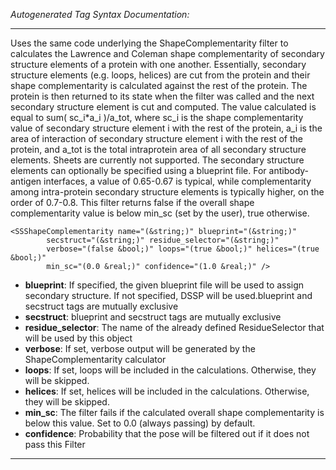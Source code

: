 _Autogenerated Tag Syntax Documentation:_

---
Uses the same code underlying the ShapeComplementarity filter to calculates the Lawrence and Coleman shape complementarity of secondary structure elements of a protein with one another. Essentially, secondary structure elements (e.g. loops, helices) are cut from the protein and their shape complementarity is calculated against the rest of the protein. The protein is then returned to its state when the filter was called and the next secondary structure element is cut and computed. The value calculated is equal to sum( sc_i*a_i )/a_tot, where sc_i is the shape complementarity value of secondary structure element i with the rest of the protein, a_i is the area of interaction of secondary structure element i with the rest of the protein, and a_tot is the total intraprotein area of all secondary structure elements. Sheets are currently not supported. The secondary structure elements can optionally be specified using a blueprint file. For antibody-antigen interfaces, a value of 0.65-0.67 is typical, while complementarity among intra-protein secondary structure elements is typically higher, on the order of 0.7-0.8. This filter returns false if the overall shape complementarity value is below min_sc (set by the user), true otherwise.

```
<SSShapeComplementarity name="(&string;)" blueprint="(&string;)"
        secstruct="(&string;)" residue_selector="(&string;)"
        verbose="(false &bool;)" loops="(true &bool;)" helices="(true &bool;)"
        min_sc="(0.0 &real;)" confidence="(1.0 &real;)" />
```

-   **blueprint**: If specified, the given blueprint file will be used to assign secondary structure. If not specified, DSSP will be used.blueprint and secstruct tags are mutually exclusive
-   **secstruct**: blueprint and secstruct tags are mutually exclusive
-   **residue_selector**: The name of the already defined ResidueSelector that will be used by this object
-   **verbose**: If set, verbose output will be generated by the ShapeComplementarity calculator
-   **loops**: If set, loops will be included in the calculations. Otherwise, they will be skipped.
-   **helices**: If set, helices will be included in the calculations. Otherwise, they will be skipped.
-   **min_sc**: The filter fails if the calculated overall shape complementarity is below this value. Set to 0.0 (always passing) by default.
-   **confidence**: Probability that the pose will be filtered out if it does not pass this Filter

---
